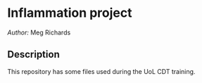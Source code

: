 # Inflammation project
*Author:* Meg Richards
## Description

This repository has some files used during the UoL CDT training. 
